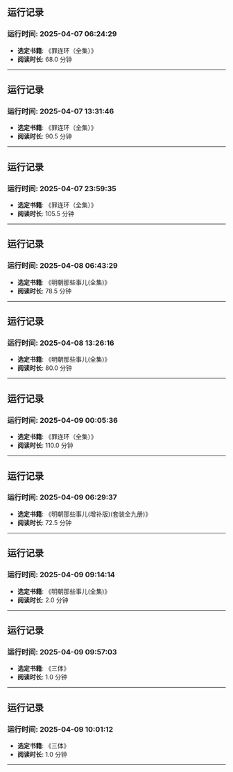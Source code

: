 ## 运行记录
### 运行时间: 2025-04-07 06:24:29
- **选定书籍**: 《罪连环（全集）》
- **阅读时长**: 68.0 分钟
------------------------------
## 运行记录
### 运行时间: 2025-04-07 13:31:46
- **选定书籍**: 《罪连环（全集）》
- **阅读时长**: 90.5 分钟
------------------------------
## 运行记录
### 运行时间: 2025-04-07 23:59:35
- **选定书籍**: 《罪连环（全集）》
- **阅读时长**: 105.5 分钟
------------------------------
## 运行记录
### 运行时间: 2025-04-08 06:43:29
- **选定书籍**: 《明朝那些事儿(全集)》
- **阅读时长**: 78.5 分钟
------------------------------
## 运行记录
### 运行时间: 2025-04-08 13:26:16
- **选定书籍**: 《明朝那些事儿(全集)》
- **阅读时长**: 80.0 分钟
------------------------------
## 运行记录
### 运行时间: 2025-04-09 00:05:36
- **选定书籍**: 《罪连环（全集）》
- **阅读时长**: 110.0 分钟
------------------------------
## 运行记录
### 运行时间: 2025-04-09 06:29:37
- **选定书籍**: 《明朝那些事儿(增补版)(套装全九册)》
- **阅读时长**: 72.5 分钟
------------------------------
## 运行记录
### 运行时间: 2025-04-09 09:14:14
- **选定书籍**: 《明朝那些事儿(全集)》
- **阅读时长**: 2.0 分钟
------------------------------
## 运行记录
### 运行时间: 2025-04-09 09:57:03
- **选定书籍**: 《三体》
- **阅读时长**: 1.0 分钟
------------------------------
## 运行记录
### 运行时间: 2025-04-09 10:01:12
- **选定书籍**: 《三体》
- **阅读时长**: 1.0 分钟
------------------------------
